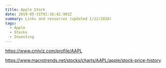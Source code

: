 ```yaml
---
title: Apple Stock
date: 2019-05-31T01:16:42.901Z
summary: Links and resources (updated 1/22/2020)
tags:
  - Apple
  - Stocks
  - Investing
---
```

<https://www.cmlviz.com/profile/AAPL>

<https://www.macrotrends.net/stocks/charts/AAPL/apple/stock-price-history>

<script type="text/javascript" src="https://ssl.gstatic.com/trends_nrtr/1754_RC01/embed_loader.js"></script> <script type="text/javascript"> trends.embed.renderExploreWidget("TIMESERIES", {"comparisonItem":[{"keyword":"/m/0k8z","geo":"US","time":"2004-01-01 2019-05-31"}],"category":0,"property":""}, {"exploreQuery":"date=all&geo=US&q=%2Fm%2F0k8z","guestPath":"https://trends.google.com:443/trends/embed/"}); </script>
